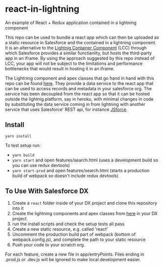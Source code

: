 # react-in-lightning
An example of React + Redux application contained in a lightning component

This repo can be used to bundle a react app which can then be uploaded as a static resource in Salesforce and the contained in a lightning component. It is an alternative to the [Lightnig Container Component](https://developer.salesforce.com/docs/atlas.en-us.lightning.meta/lightning/container_overview.htm) (LCC) through which Salesforce provides a similar functianlity, but hosts the third-party app in an iframe. By using the approach suggested by this repo instead of LCC, your app will not be subject to the limitations and performance bottlenecks that would result in hosting it in an iframe.

The Lightning component and apex classes that go hand in hand with this repo can be found [here](https://github.com/samkhan27/lightning-container-with-data-service). They provide a data service to the react app that can be used to access records and metadata in your salesforce org. The service has been decoupled from the react app so that it can be hosted outside the lightnig platform, say in heroku, with minimal changes in code by substituting the data service coming in from lightning with another service that uses Salesforce' REST api, for instance [JSforce](https://jsforce.github.io/). 

## Install
`yarn install`

To test setup run:
* `yarn build`
* `yarn start` and open features/search.html (uses a development build so you can use redux devtools)
* `yarn start-prod` and open features/search.html (starts a production build of webpack so doesn't include redux devtools)


## To Use With Salesforce DX
1. Create a `react` folder inside of your DX project and clone this repository into it
2. Create the lightning components and apex classes from [here](https://github.com/samkhan27/lightning-container-with-data-service) in your DX project.
3. run the install scripts and check the setup tests all pass
4. Create a new static resource, e.g. called 'react'
5. Uncomment the production build part of webpack (bottom of webpack.config.js), and complete the path to your static resource
6. Push your code to your scratch org.

For each feature, create a new file in app/entryPoints. Files ending in .prod.js or .dev.js will be ignored to make local development easier.



